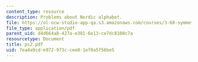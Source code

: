 ```yaml
---
content_type: resource
description: Problems about Nordic alphabet.
file: https://ol-ocw-studio-app-qa.s3.amazonaws.com/courses/3-60-symmetry-structure-and-tensor-properties-of-materials-fall-2005/7ea4a9cde972973ccee01ef0a5f56be5_ps2.pdf
file_type: application/pdf
parent_uid: d4d664a8-427a-e381-6e13-ce7dc8100c7a
resourcetype: Document
title: ps2.pdf
uid: 7ea4a9cd-e972-973c-cee0-1ef0a5f56be5
---
```

